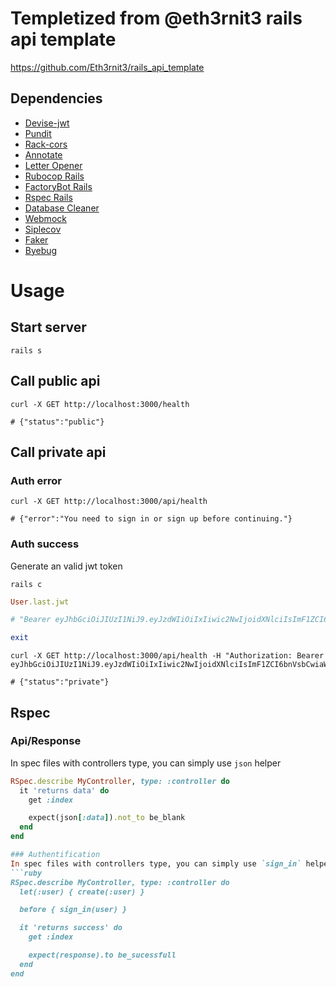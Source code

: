 # Templetized from @eth3rnit3 rails api template
https://github.com/Eth3rnit3/rails_api_template

## Dependencies
- [Devise-jwt](https://github.com/waiting-for-dev/devise-jwt)
- [Pundit](https://github.com/varvet/pundit)
- [Rack-cors](https://github.com/cyu/rack-cors)
- [Annotate](https://github.com/ctran/annotate_models)
- [Letter Opener](https://github.com/ryanb/letter_opener)
- [Rubocop Rails](https://github.com/rubocop/rubocop-rails)
- [FactoryBot Rails](https://github.com/thoughtbot/factory_bot_rails)
- [Rspec Rails](https://github.com/rspec/rspec-rails)
- [Database Cleaner](https://github.com/DatabaseCleaner/database_cleaner)
- [Webmock](https://github.com/bblimke/webmock)
- [Siplecov](https://github.com/simplecov-ruby/simplecov)
- [Faker](https://github.com/faker-ruby/faker)
- [Byebug](https://github.com/deivid-rodriguez/byebug)


# Usage
## Start server
```shell
rails s
```

## Call public api
```shell
curl -X GET http://localhost:3000/health

# {"status":"public"}
```

## Call private api
### Auth error
```shell
curl -X GET http://localhost:3000/api/health

# {"error":"You need to sign in or sign up before continuing."}
```

### Auth success
Generate an valid jwt token
```shell
rails c
```
```ruby
User.last.jwt

# "Bearer eyJhbGciOiJIUzI1NiJ9.eyJzdWIiOiIxIiwic2NwIjoidXNlciIsImF1ZCI6bnVsbCwiaWF0IjoxNjY0NjU0NDI5LCJleHAiOjE2NjQ2NTgwMjksImp0aSI6IjY1Yjk2NTAzLTBkOWMtNDljMi05NzkyLTc2YjQyMTQ1YThlNCJ9.Ivig6RQJ1iCFLE5WHlVH4MDcIrgEQVJpQt8UxLwJrbw"

exit
```

```shell
curl -X GET http://localhost:3000/api/health -H "Authorization: Bearer eyJhbGciOiJIUzI1NiJ9.eyJzdWIiOiIxIiwic2NwIjoidXNlciIsImF1ZCI6bnVsbCwiaWF0IjoxNjY0NjU0NDI5LCJleHAiOjE2NjQ2NTgwMjksImp0aSI6IjY1Yjk2NTAzLTBkOWMtNDljMi05NzkyLTc2YjQyMTQ1YThlNCJ9.Ivig6RQJ1iCFLE5WHlVH4MDcIrgEQVJpQt8UxLwJrbw"

# {"status":"private"}
```

## Rspec
### Api/Response
In spec files with controllers type, you can simply use `json` helper
```ruby
RSpec.describe MyController, type: :controller do
  it 'returns data' do
    get :index

    expect(json[:data]).not_to be_blank
  end
end

### Authentification
In spec files with controllers type, you can simply use `sign_in` helper
```ruby
RSpec.describe MyController, type: :controller do
  let(:user) { create(:user) }

  before { sign_in(user) }

  it 'returns success' do
    get :index

    expect(response).to be_sucessfull
  end
end
````